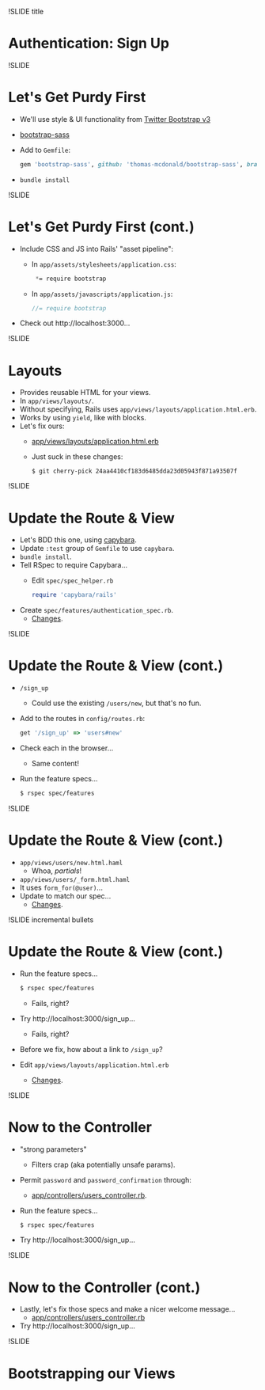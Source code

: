 !SLIDE title
# Authentication: Sign Up


!SLIDE
# Let's Get Purdy First

* We'll use style & UI functionality from [Twitter Bootstrap v3](http://getbootstrap.com)
* [bootstrap-sass](https://github.com/thomas-mcdonald/bootstrap-sass)
* Add to `Gemfile`:

    ```ruby
    gem 'bootstrap-sass', github: 'thomas-mcdonald/bootstrap-sass', branch: '3'
    ```
* `bundle install`


!SLIDE
# Let's Get Purdy First (cont.)

* Include CSS and JS into Rails' "asset pipeline":
    * In `app/assets/stylesheets/application.css`:

        ```css
         *= require bootstrap
        ```
    * In `app/assets/javascripts/application.js`:

        ```javascript
        //= require bootstrap
        ```
* Check out http://localhost:3000...


!SLIDE
# Layouts

* Provides reusable HTML for your views.
* In `app/views/layouts/`.
* Without specifying, Rails uses `app/views/layouts/application.html.erb`.
* Works by using `yield`, like with blocks.
* Let's fix ours:
    * [app/views/layouts/application.html.erb](https://github.com/turboladen/flockr/commit/27ecf04f58ac8e1cddd73b40ffb8795223f57b1b)
    * Just suck in these changes:

        `$ git cherry-pick 24aa4410cf183d6485dda23d05943f871a93507f`


!SLIDE
# Update the Route & View

* Let's BDD this one, using [capybara](https://github.com/jnicklas/capybara).
* Update `:test` group of `Gemfile` to use `capybara`.
* `bundle install`.
* Tell RSpec to require Capybara...
    * Edit `spec/spec_helper.rb`

        ```ruby
        require 'capybara/rails'
        ```
* Create `spec/features/authentication_spec.rb`.
    * [Changes](https://github.com/turboladen/flockr/commit/c697c6940e24c4f9e3456de757a0be241952430a).


!SLIDE
# Update the Route & View (cont.)

* `/sign_up`
    * Could use the existing `/users/new`, but that's no fun.
* Add to the routes in `config/routes.rb`:

    ```ruby
    get '/sign_up' => 'users#new'
    ```
* Check each in the browser...
    * Same content!
* Run the feature specs...

    ```bash
    $ rspec spec/features
    ```

!SLIDE
# Update the Route & View (cont.)

* `app/views/users/new.html.haml`
    * Whoa, _partials_!
* `app/views/users/_form.html.haml`
* It uses `form_for(@user)`...
* Update to match our spec...
    * [Changes](https://github.com/turboladen/flockr/commit/7a08c94f043ef9b592f50fc9ee34120a532fa00b).


!SLIDE incremental bullets
# Update the Route & View (cont.)

* Run the feature specs...

    ```bash
    $ rspec spec/features
    ```
    * Fails, right?
* Try http://localhost:3000/sign_up...
    * Fails, right?
* Before we fix, how about a link to `/sign_up`?
* Edit `app/views/layouts/application.html.erb`
    * [Changes](https://github.com/turboladen/flockr/commit/51d0d4b2098163d72dcf90c104c52daa11810b9c).


!SLIDE
# Now to the Controller

* "strong parameters"
    * Filters crap (aka potentially unsafe params).
* Permit `password` and `password_confirmation` through:
    * [app/controllers/users_controller.rb](https://github.com/turboladen/flockr/commit/fc5adf1fc68112fc047b69d66e2d871f51984f72).
* Run the feature specs...

    ```bash
    $ rspec spec/features
    ```
* Try http://localhost:3000/sign_up...


!SLIDE
# Now to the Controller (cont.)

* Lastly, let's fix those specs and make a nicer welcome message...
    * [app/controllers/users_controller.rb](https://github.com/turboladen/flockr/commit/9ea9394702934978fcb0961731bc3a37a5d01aa7)
* Try http://localhost:3000/sign_up...


!SLIDE
# Bootstrapping our Views


